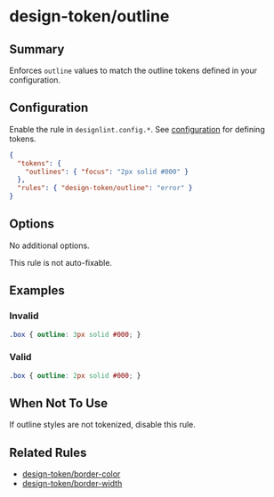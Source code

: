 # design-token/outline

## Summary
Enforces `outline` values to match the outline tokens defined in your configuration.

## Configuration
Enable the rule in `designlint.config.*`. See [configuration](../../configuration.md) for defining tokens.

```json
{
  "tokens": {
    "outlines": { "focus": "2px solid #000" }
  },
  "rules": { "design-token/outline": "error" }
}
```

## Options
No additional options.

This rule is not auto-fixable.

## Examples

### Invalid

```css
.box { outline: 3px solid #000; }
```

### Valid

```css
.box { outline: 2px solid #000; }
```

## When Not To Use
If outline styles are not tokenized, disable this rule.

## Related Rules
- [design-token/border-color](./border-color.md)
- [design-token/border-width](./border-width.md)
